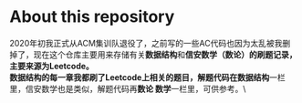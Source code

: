 # About this repository
2020年初我正式从ACM集训队退役了，之前写的一些AC代码也因为太乱被我删掉了，现在这个仓库主要用来存储有关**数据结构**和**信安数学（数论）**的刷题记录，主要来源为Leetcode。\
数据结构的每一章我都刷了Leetcode上相关的题目，解题代码在**数据结构**一栏里，信安数学也是类似，解题代码再**数论 数学**一栏里，可供参考。\
